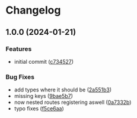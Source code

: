 # Changelog

## 1.0.0 (2024-01-21)


### Features

* initial commit ([c734527](https://github.com/ProxityStudios/express-api-starter-ts/commit/c7345273992335cbbec6e280411285f8183a1eb2))


### Bug Fixes

* add types where it should be ([2a551b3](https://github.com/ProxityStudios/express-api-starter-ts/commit/2a551b35fc107ae47418601d0e794875f74e6825))
* missing keys ([9bae5b7](https://github.com/ProxityStudios/express-api-starter-ts/commit/9bae5b78438a833447f8ec24960f21978475d5f4))
* now nested routes registering aswell ([0a7332b](https://github.com/ProxityStudios/express-api-starter-ts/commit/0a7332bd520e9901f37576e4d07870d23430ac63))
* typo fixes ([f5ce6aa](https://github.com/ProxityStudios/express-api-starter-ts/commit/f5ce6aa181f04930354d88793cade567897af579))
